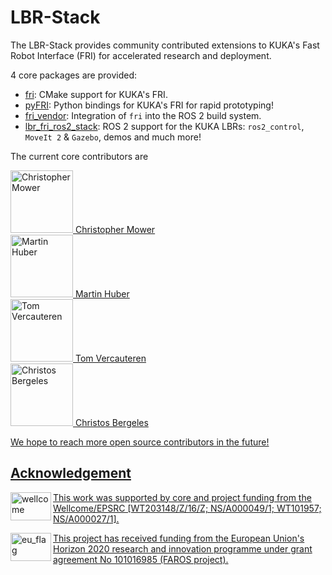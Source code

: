 # LBR-Stack
The LBR-Stack provides community contributed extensions to KUKA's Fast Robot Interface (FRI) for accelerated research and deployment.

4 core packages are provided:

- [fri](https://github.com/lbr-stack/fri): CMake support for KUKA's FRI.
- [pyFRI](https://github.com/lbr-stack/pyFRI): Python bindings for KUKA's FRI for rapid prototyping!
- [fri_vendor](https://github.com/lbr-stack/fri_vendor): Integration of `fri` into the ROS 2 build system.
- [lbr_fri_ros2_stack](lbr_fri_ros2_stack): ROS 2 support for the KUKA LBRs: `ros2_control`, `MoveIt 2` & `Gazebo`, demos and much more!

The current core contributors are


<td align="center" valign="top" width="14.28%"><a href="https://github.com/cmower"><img src="https://avatars.githubusercontent.com/u/8171456?v=4" width="100px;" alt="Christopher Mower"/> Christopher Mower <br/>

<td align="center" valign="top" width="14.28%"><a href="https://github.com/fepegar"><img src="https://avatars.githubusercontent.com/u/26366414?v=4" width="100px;" alt="Martin Huber"/> Martin Huber <br/>

<td align="center" valign="top" width="14.28%"><a href="https://github.com/fepegar"><img src="https://avatars.githubusercontent.com/u/1614505?v=4" width="100px;" alt="Tom Vercauteren"/> Tom Vercauteren <br/>

<td align="center" valign="top" width="14.28%"><a href="https://github.com/fepegar"><img src="https://avatars.githubusercontent.com/u/1964044?v=4" width="100px;" alt="Christos Bergeles"/> Christos Bergeles <br/>

We hope to reach more open source contributors in the future!

## Acknowledgement
<img src="https://www.kcl.ac.uk/newimages/Wellcome-EPSRC-Centre-medical-engineering-logo.xa827df3f.JPG?f=webp" alt="wellcome" height="45" width="65" align="left">

This work was supported by core and project funding from the Wellcome/EPSRC [WT203148/Z/16/Z; NS/A000049/1; WT101957; NS/A000027/1]. 

<img src="https://upload.wikimedia.org/wikipedia/commons/thumb/b/b7/Flag_of_Europe.svg/1920px-Flag_of_Europe.svg.png" alt="eu_flag" height="45" width="65" align="left" >

This project has received funding from the European Union's Horizon 2020 research and innovation programme under grant agreement No 101016985 (FAROS project).
